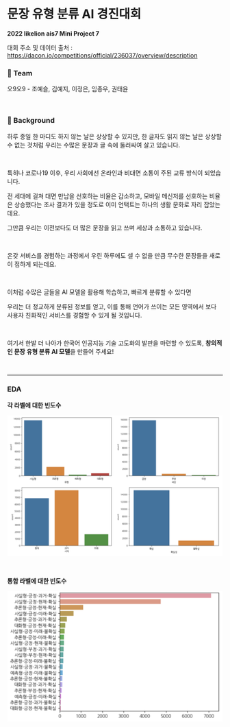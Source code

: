 # 문장 유형 분류 AI 경진대회

**2022 likelion ais7 Mini Project 7**

대회 주소 및 데이터 출처 : https://dacon.io/competitions/official/236037/overview/description

### 👫 Team
오9오9 - 조예슬, 김예지, 이정은, 임종우, 권태윤



<br/>

### 📌 Background

하루 종일 한 마디도 하지 않는 날은 상상할 수 있지만, 한 글자도 읽지 않는 날은 상상할 수 없는 것처럼 우리는 수많은 문장과 글 속에 둘러싸여 살고 있습니다.

<br/>

특히나 코로나19 이후, 우리 사회에선 온라인과 비대면 소통이 주된 교류 방식이 되었습니다.

전 세대에 걸쳐 대면 만남을 선호하는 비율은 감소하고, 모바일 메신저를 선호하는 비율은 상승했다는 조사 결과가 있을 정도로 이미 언택트는 하나의 생활 문화로 자리 잡았는데요.

그만큼 우리는 이전보다도 더 많은 문장을 읽고 쓰며 세상과 소통하고 있습니다.

<br/>

온갖 서비스를 경험하는 과정에서 우린 하루에도 셀 수 없을 만큼 무수한 문장들을 새로이 접하게 되는데요.

<br/>

이처럼 수많은 글들을 AI 모델을 활용해 학습하고, 빠르게 분류할 수 있다면

우리는 더 정교하게 분류된 정보를 얻고, 이를 통해 언어가 쓰이는 모든 영역에서 보다 사용자 친화적인 서비스를 경험할 수 있게 될 것입니다.

<br/>

여기서 한발 더 나아가 한국어 인공지능 기술 고도화의 발판을 마련할 수 있도록, **창의적인 문장 유형 분류 AI 모델**을 만들어 주세요!

<br/>

***

### EDA

**각 라벨에 대한 빈도수**

<p align='center'>
<img src='../img/sentence_category_labels.png'>
</p>

<br/>

**통합 라벨에 대한 빈도수**

<p align='center'>
<img src='../img/sentence_category_label.png'>
</p>